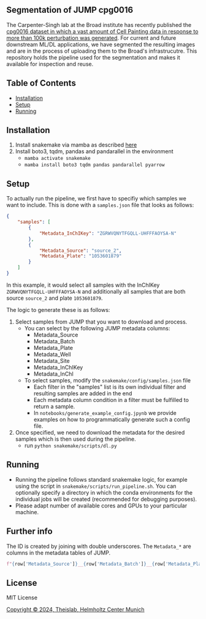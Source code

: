 ## Segmentation of JUMP cpg0016
The Carpenter-Singh lab at the Broad institute has recently published the [cpg0016 dataset in which a vast amount of Cell Painting data in response to more than 100k  perturbation was generated](https://github.com/jump-cellpainting/2024_Chandrasekaran_NatureMethods). For current and future downstream ML/DL applications, we have segmented the resulting images and are in the process of uploading them to the Broad's infrastrucutre. This repository holds the pipeline used for the segmentation and makes it available for inspection and reuse.

## Table of Contents

- [Installation](#installation)
- [Setup](#setup)
- [Running](#running)

## Installation
1. Install snakemake via mamba as described [here](https://snakemake.readthedocs.io/en/stable/getting_started/installation.html#full-installation)
2. Install boto3, tqdm, pandas and pandarallel in the environment
    - `mamba activate snakemake`
    - `mamba install boto3 tqdm pandas pandarallel pyarrow`

## Setup
To actually run the pipeline, we first have to specifiy which samples we want to include. This is done with a `samples.json` file that looks as follows:
```json
{
    "samples": [
        {
            "Metadata_InChIKey": "ZGRWVQNYTFGQLL-UHFFFAOYSA-N"
        },
        {
            "Metadata_Source": "source_2",
            "Metadata_Plate": "1053601879"
        }
    ]
}
```
In this example, it would select all samples with the InChIKey `ZGRWVQNYTFGQLL-UHFFFAOYSA-N` and additionally all samples that are both source `source_2` and plate `1053601879`.

The logic to generate these is as follows:
1. Select samples from JUMP that you want to download and process.
    - You can select by the following JUMP metadata columns:
        - Metadata_Source
        - Metadata_Batch
        - Metadata_Plate
        - Metadata_Well
        - Metadata_Site
        - Metadata_InChIKey
        - Metadata_InChI
    - To select samples, modify the `snakemake/config/samples.json` file
        - Each filter in the "samples" list is its own individual filter and resulting samples are added in the end
        - Each metadata column condition in a filter must be fulfilled to return a sample.
        - In `notebooks/generate_example_config.jpynb` we provide examples on how to programmatically generate such a config file.
2. Once specified, we need to download the metadata for the desired samples which is then used during the pipeline.
    - run `python snakemake/scripts/dl.py`

## Running
- Running the pipeline follows standard snakemake logic, for example using the script in `snakemake/scripts/run_pipeline.sh`. You can optionally specify a directory in which the conda environments for the individual jobs will be created (recommended for debugging purposes).
- Please adapt number of available cores and GPUs to your particular machine. 

## Further info
The ID is created by joining with double underscores. The `Metadata_*` are columns in the metadata tables of JUMP.

```python
f"{row['Metadata_Source']}__{row['Metadata_Batch']}__{row['Metadata_Plate']}__{row['Metadata_Well']}__{row['Metadata_Site']}"
```


## License
MIT License

[Copyright © 2024, Theislab, Helmholtz Center Munich](./LICENSE)
